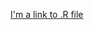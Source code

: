 [I'm a link to .R file](https://github.com/srishtikakkar/Stanford-Open-Policing--Montana/blob/master/appendix.R)
